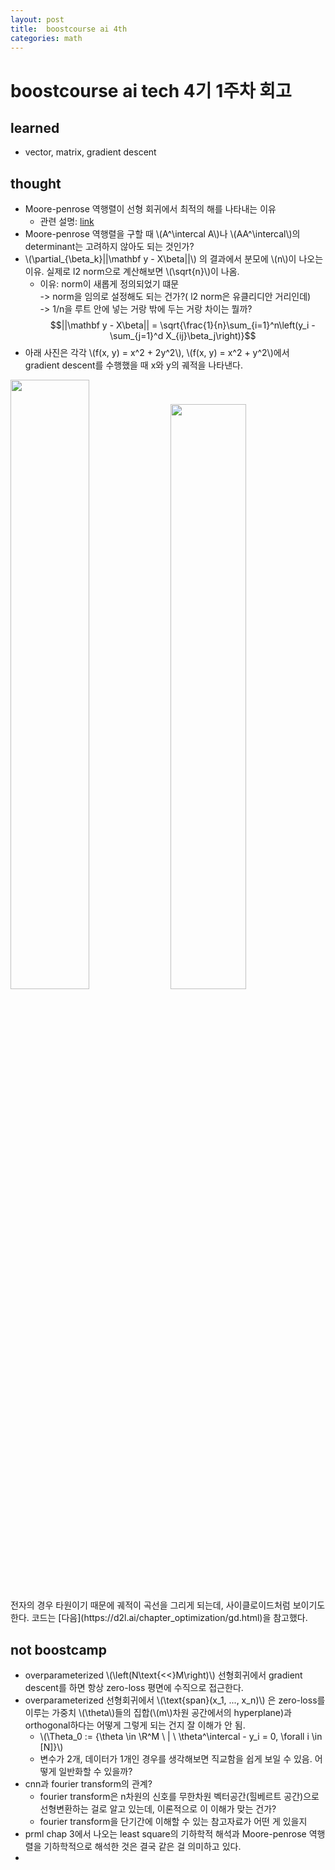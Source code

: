 ```yaml
---
layout: post
title:  boostcourse ai 4th
categories: math
---
```


# boostcourse ai tech 4기 1주차 회고
## learned
 - vector, matrix, gradient descent

## thought
 - Moore-penrose 역행렬이 선형 회귀에서 최적의 해를 나타내는 이유
   - 관련 설명: [link](https://angeloyeo.github.io/2020/11/11/pseudo_inverse.html)
 - Moore-penrose 역행렬을 구할 때 \\(A^\intercal A\\)나 \\(AA^\intercal\\)의 determinant는 고려하지 않아도 되는 것인가?
 - \\(\partial_{\beta_k}||\mathbf y - X\beta||\\) 의 결과에서 분모에 \\(n\\)이 나오는 이유. 실제로 l2 norm으로 계산해보면 \\(\sqrt{n}\\)이 나옴. 
   - 이유: norm이 새롭게 정의되었기 떄문  
     -> norm을 임의로 설정해도 되는 건가?( l2 norm은 유클리디안 거리인데)  
     -> 1/n을 루트 안에 넣는 거랑 밖에 두는 거랑 차이는 뭘까?
  $$||\mathbf y - X\beta|| = \sqrt{\frac{1}{n}\sum_{i=1}^n\left(y_i - \sum_{j=1}^d X_{ij}\beta_j\right)}$$
  - 아래 사진은 각각 \\(f(x, y) = x^2 + 2y^2\\), \\(f(x, y) = x^2 + y^2\\)에서 gradient descent를 수행했을 때 x와 y의 궤적을 나타낸다.  
  <img src="https://user-images.githubusercontent.com/47550287/191882708-0db9fced-fe8c-43d5-88d1-7b854040d717.png" width="50%">
  <img src="https://user-images.githubusercontent.com/47550287/191882948-0148765a-524b-4f3c-94d6-0483c83d4d57.png" width="49%">  
  전자의 경우 타원이기 때문에 궤적이 곡선을 그리게 되는데, 사이클로이드처럼 보이기도 한다. 코드는 [다음](https://d2l.ai/chapter_optimization/gd.html)을 참고했다.

## not boostcamp
 - overparameterized \\(\left(N\text{<<}M\right)\\) 선형회귀에서 gradient descent를 하면 항상 zero-loss 평면에 수직으로 접근한다.
 - overparameterized 선형회귀에서 \\(\text{span}(x_1, ..., x_n)\\) 은 zero-loss를 이루는 가중치 \\(\theta\\)들의 집합(\\(m\\)차원 공간에서의 hyperplane)과 orthogonal하다는 어떻게 그렇게 되는 건지 잘 이해가 안 됨.
   - \\(\Theta_0 := \{\theta \in \R^M \ | \ \theta^\intercal - y_i = 0, \forall i \in [N]\}\\)
   - 변수가 2개, 데이터가 1개인 경우를 생각해보면 직교함을 쉽게 보일 수 있음. 어떻게 일반화할 수 있을까?
 - cnn과 fourier transform의 관계?
   - fourier transform은 n차원의 신호를 무한차원 벡터공간(힐베르트 공간)으로 선형변환하는 걸로 알고 있는데, 이론적으로 이 이해가 맞는 건가?
   - fourier transform을 단기간에 이해할 수 있는 참고자료가 어떤 게 있을지
 - prml chap 3에서 나오는 least square의 기하학적 해석과 Moore-penrose 역행렬을 기하학적으로 해석한 것은 결국 같은 걸 의미하고 있다.
 - 







